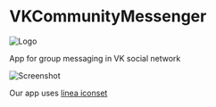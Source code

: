 # VKCommunityMessenger

![Logo](https://raw.githubusercontent.com/Zawuza/VKCommunityMessenger/master/logo.jpg)

App for group messaging in VK social network

![Screenshot](https://raw.githubusercontent.com/Zawuza/VKCommunityMessenger/master/screenshot.jpg)

Our app uses [linea iconset](http://linea.io)
